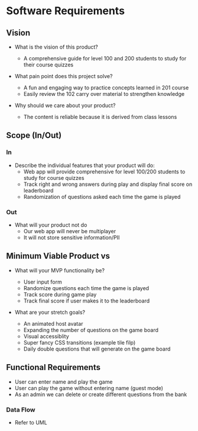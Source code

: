 # Software Requirements

## Vision

- What is the vision of this product?
  - A comprehensive guide for level 100 and 200 students to study for their course quizzes

- What pain point does this project solve?
  - A fun and engaging way to practice concepts learned in 201 course
  - Easily review the 102 carry over material to strengthen knowledge

- Why should we care about your product?
  - The content is reliable because it is derived from class lessons

## Scope (In/Out)

### In

- Describe the individual features that your product will do:
  - Web app will provide comprehensive for level 100/200 students to study for course quizzes
  - Track right and wrong answers during play and display final score on leaderboard
  - Randomization of questions asked each time the game is played

### Out

- What will your product not do
  - Our web app will never be multiplayer
  - It will not store sensitive information/PII

## Minimum Viable Product vs

- What will your MVP functionality be?
  - User input form
  - Randomize questions each time the game is played
  - Track score during game play
  - Track final score if user makes it to the leaderboard

- What are your stretch goals?
  - An animated host avatar
  - Expanding the number of questions on the game board
  - Visual accessiblity
  - Super fancy CSS transitions (example tile filp)
  - Daily double questions that will generate on the game board

## Functional Requirements

- User can enter name and play the game
- User can play the game without entering name (guest mode)
- As an admin we can delete or create different questions from the bank

### Data Flow

- Refer to UML
